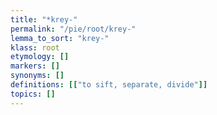 ```yaml
---
title: "*krey-"
permalink: "/pie/root/krey-"
lemma_to_sort: "krey-"
klass: root
etymology: []
markers: []
synonyms: []
definitions: [["to sift, separate, divide"]]
topics: []
---
```

